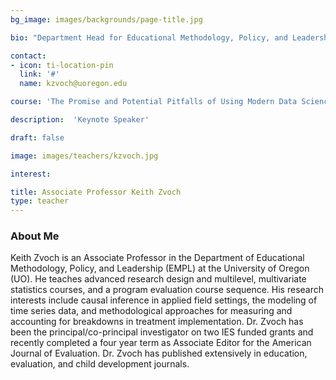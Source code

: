 ```yaml
---
bg_image: images/backgrounds/page-title.jpg

bio: "Department Head for Educational Methodology, Policy, and Leadership Education Policy and Leadership, Educational Leadership, LEADS, Quantitative Research Methods in Education" 

contact:
- icon: ti-location-pin
  link: '#'
  name: kzvoch@uoregon.edu

course: 'The Promise and Potential Pitfalls of Using Modern Data Science Methods in Education'

description:  'Keynote Speaker'

draft: false

image: images/teachers/kzvoch.jpg

interest: 

title: Associate Professor Keith Zvoch
type: teacher
---
```



### About Me

Keith Zvoch is an Associate Professor in the Department of Educational Methodology, Policy, and Leadership (EMPL) at the University of Oregon (UO). He teaches advanced research design and multilevel, multivariate statistics courses, and a program evaluation course sequence. His research interests include causal inference in applied field settings, the modeling of time series data, and methodological approaches for measuring and accounting for breakdowns in treatment implementation. Dr. Zvoch has been the principal/co-principal investigator on two IES funded grants and recently completed a four year term as Associate Editor for the American Journal of Evaluation. Dr. Zvoch has published extensively in education, evaluation, and child development journals.